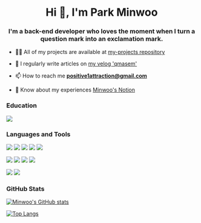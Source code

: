 <h1 align="center">Hi 👋, I'm Park Minwoo </h1>
<h3 align="center">I'm a back-end developer who loves the moment when I turn a question mark into an exclamation mark.</h3>

- 👨‍💻 All of my projects are available at [my-projects repository](https://github.com/MinWooPark-dotcom/my-projects)

- 📝 I regularly write articles on [my velog 'qmasem'](https://velog.io/@qmasem)

- 📫 How to reach me **positive1attraction@gmail.com**

- 📄 Know about my experiences [Minwoo's Notion](https://bit.ly/3lXNAIq)

<h3 align="left">Education</h3>
<!-- https://img.shields.io/badge/<LABEL>-<MESSAGE>-<COLOR> -->
<img src="https://img.shields.io/badge/Korea_National_Open_University-Computer_Science_(current)-blue?style=flat-square"/>

<h3 align="left">Languages and Tools</h3>
<p align="left"> 
<!-- <img src="https://img.shields.io/badge/뱃지 이름-뱃지 색상?style=flat-square&logo=Express&logoColor=로고 색상"/> -->
<img src="https://img.shields.io/badge/JavaScript-F7DF1E?style=flat-square&logo=JavaScript&logoColor=white"/>
<img src="https://img.shields.io/badge/TypeScript-3178C6?style=flat-square&logo=TypeScript&logoColor=white"/>
<img src="https://img.shields.io/badge/Node.js-339933?style=flat-square&logo=Node.js&logoColor=white"/>
<img src="https://img.shields.io/badge/Express-000000?style=flat-square&logo=Express&logoColor=white"/>
<img src="https://img.shields.io/badge/NestJS-E0234E?style=flat-square&logo=NestJS&logoColor=white"/>
<p/>
<img src="https://img.shields.io/badge/MySQL-4479A1?style=flat-square&logo=MySQL&logoColor=white"/>
<img src="https://img.shields.io/badge/PostgreSQL-4169E1?style=flat-square&logo=PostgreSQL&logoColor=white"/>
<img src="https://img.shields.io/badge/MongoDB-47A248?style=flat-square&logo=MongoDB&logoColor=white"/>  
<img src="https://img.shields.io/badge/Redis-DC382D?style=flat-square&logo=Redis&logoColor=white"/>
<p/>
<img src="https://img.shields.io/badge/NGINX-009639?style=flat-square&logo=NGINX&logoColor=white"/>
<img src="https://img.shields.io/badge/Amazon AWS-232F3E?style=flat-square&logo=Amanzon AWS&logoColor=white"/>
 </p>

### GitHub Stats
[![Minwoo's GitHub stats](https://github-readme-stats.vercel.app/api?username=MinwooPark-dotcom)](https://github.com/anuraghazra/github-readme-stats)

[![Top Langs](https://github-readme-stats.vercel.app/api/top-langs/?username=MinwooPark-dotcom&hide=jupyter%20notebook,css&exclude_repo=tensorflow1layout=compact)](https://github.com/anuraghazra/github-readme-stats)
